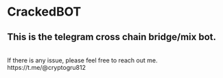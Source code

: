 # CrackedBOT
## This is the telegram cross chain bridge/mix bot.
<br />
If there is any issue, please feel free to reach out me.
<br />
https://t.me/@cryptogru812
